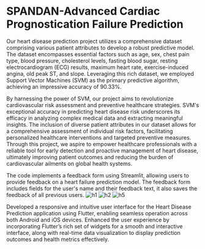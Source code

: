 # SPANDAN-Advanced Cardiac Prognostication Failure Prediction

Our heart disease prediction project utilizes a comprehensive dataset comprising various patient attributes to develop a robust predictive model. The dataset encompasses essential factors such as age, sex, chest pain type, blood pressure, cholesterol levels, fasting blood sugar, resting electrocardiogram (ECG) results, maximum heart rate, exercise-induced angina, old peak ST, and slope. Leveraging this rich dataset, we employed Support Vector Machines (SVM) as the primary predictive algorithm, achieving an impressive accuracy of 90.33%. 

By harnessing the power of SVM, our project aims to revolutionize cardiovascular risk assessment and preventive healthcare strategies. SVM's exceptional accuracy in predicting heart disease risk underscores its efficacy in analyzing complex medical data and extracting meaningful insights. The inclusion of diverse patient attributes in our dataset allows for a comprehensive assessment of individual risk factors, facilitating personalized healthcare interventions and targeted preventive measures. Through this project, we aspire to empower healthcare professionals with a reliable tool for early detection and proactive management of heart disease, ultimately improving patient outcomes and reducing the burden of cardiovascular ailments on global health systems.

The code implements a feedback form using Streamlit, allowing users to provide feedback on a heart failure prediction model. The feedback form includes fields for the user's name and their feedback text, it also saves the feedback of all previous users.
![h1](https://github.com/anuja2120/SPANDAN-Advanced-Cardiac-Prognostication-Failure-Prediction/assets/137266229/8d3ed8b5-ecc2-4361-b8a1-f5754391d604)
![h2](https://github.com/anuja2120/SPANDAN-Advanced-Cardiac-Prognostication-Failure-Prediction/assets/137266229/869dfd3a-1aad-4263-a9cc-aa201a123056)
![h5](https://github.com/anuja2120/SPANDAN-Advanced-Cardiac-Prognostication-Failure-Prediction/assets/137266229/85c374f7-2e55-4722-8465-c27ba74e0bbb)

Developed a responsive and intuitive user interface for the Heart Disease Prediction application using Flutter, enabling seamless operation across both Android and iOS devices.
Enhanced the user experience by incorporating Flutter’s rich set of widgets for a smooth and interactive interface, along with real-time data visualization to display prediction outcomes and health metrics effectively.


